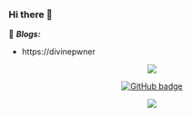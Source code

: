 ### Hi there 👋

:notebook: ***Blogs:***
- https://divinepwner

<p align="center">
  <img src="https://media.giphy.com/media/Dh5q0sShxgp13DwrvG/giphy.gif" />
</p>
  
<!---
<p align="center">
    <a href="https://github.com/divinepwner">
      <img src="https://github-readme-stats.vercel.app/api/top-langs/?username=divinepwner&&hide=cmake&langs_count=3&line_height=35&theme=dark" />
    </a>
</p>
--->

<p align="center">
  <a href="https://linkedin.com/in/divinepwner">
    <img src="https://img.shields.io/badge/LinkedIn-%230077B5.svg?logo=linkedin&logoColor=white&style=for-the-badge" alt="GitHub badge" />
  </a>
 
<p align="center">
  <a href="https://twitter.com/divinepwner">
    <img src="https://img.shields.io/twitter/follow/divinepwner?style=for-the-badge&logo=twitter&&labelColor=1f1f1f&color=5fffaf" />
  </a>
</p>

  
